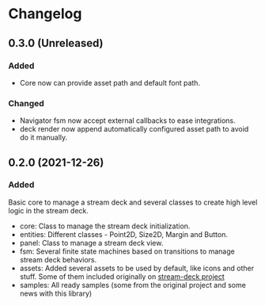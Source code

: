 # Changelog

## 0.3.0 (Unreleased)

### Added

- Core now can provide asset path and default font path.

### Changed

- Navigator fsm now accept external callbacks to ease integrations.
- deck render now append automatically configured asset path to avoid do it manually.

## 0.2.0 (2021-12-26)

### Added

Basic core to manage a stream deck and several classes to create high level logic in the stream deck.

- core: Class to manage the stream deck initialization.
- entities: Different classes - Point2D, Size2D, Margin and Button.
- panel: Class to manage a stream deck view.
- fsm: Several finite state machines based on transitions to manage stream deck behaviors.
- assets: Added several assets to be used by default, like icons and other stuff. Some of
  them included originally on [stream-deck project](https://github.com/abcminiuser/python-elgato-streamdeck)
- samples: All ready samples (some from the original project and some news with this library)
